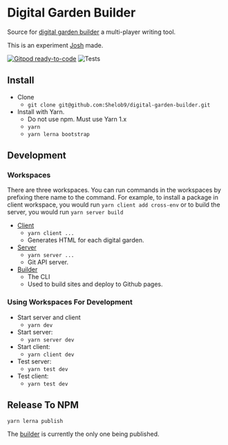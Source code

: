 
# Digital Garden Builder

Source for [digital garden builder](http://docs.digitalgardenbuilder.app/) a multi-player writing tool.

This is an experiment [Josh](https://joshpress.net) made.

[![Gitpod ready-to-code](https://img.shields.io/badge/Gitpod-ready--to--code-blue?logo=gitpod)](https://gitpod.io/#https://github.com/Shelob9/digitial-garden-builder)
![Tests](https://github.com/Shelob9/digitial-garden-builder/workflows/Tests/badge.svg)

## Install

- Clone
  - `git clone git@github.com:Shelob9/digital-garden-builder.git`
- Install with Yarn.
  - Do not use npm. Must use Yarn 1.x
  - `yarn`
  - `yarn lerna bootstrap`

## Development

### Workspaces

There are three workspaces. You can run commands in the workspaces by prefixing there name to the command. For example, to install a package in client workspace, you would run `yarn client add cross-env` or to build the server, you would run `yarn server build`

- [Client](./client/README.md)
  - `yarn client ...`
  - Generates HTML for each digital garden.
- [Server](./server/README.md)
  - `yarn server ...`
  - Git API server.
- [Builder](./builder/README.md)
  - The CLI
  - Used to build sites and deploy to Github pages.

### Using Workspaces For Development

- Start server and client
  - `yarn dev`
- Start server:
  - `yarn server dev`
- Start client:
  - `yarn client dev`
- Test server:
  - `yarn test dev`
- Test client:
  - `yarn test dev`

## Release To NPM

```sh
yarn lerna publish
```

The [builder](https://www.npmjs.com/package/@digital-garden-builder/builder) is currently the only one being published.


